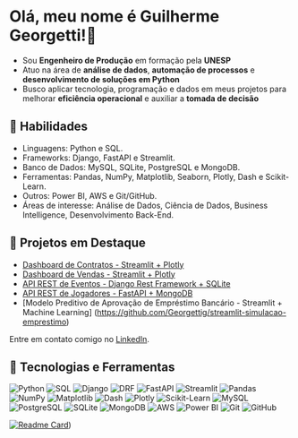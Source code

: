 # Olá, meu nome é Guilherme Georgetti!👋

- Sou **Engenheiro de Produção** em formação pela **UNESP**
- Atuo na área de **análise de dados**, **automação de processos** e **desenvolvimento de soluções em Python**
- Busco aplicar tecnologia, programação e dados em meus projetos para melhorar **eficiência operacional** e auxiliar a **tomada de decisão** 

## 🚀 Habilidades
- Linguagens: Python e SQL.
- Frameworks: Django, FastAPI e Streamlit.
- Banco de Dados: MySQL, SQLite, PostgreSQL e MongoDB. 
- Ferramentas: Pandas, NumPy, Matplotlib, Seaborn, Plotly, Dash e Scikit-Learn.
- Outros: Power BI, AWS e Git/GitHub.
- Áreas de interesse: Análise de Dados, Ciência de Dados, Business Intelligence, Desenvolvimento Back-End.

## 📂 Projetos em Destaque
- [Dashboard de Contratos - Streamlit + Plotly](https://github.com/Georgettig/streamlit-dashboard-contratos)
- [Dashboard de Vendas - Streamlit + Plotly](https://github.com/Georgettig/streamlit-dashboard-projeto)
- [API REST de Eventos - Django Rest Framework + SQLite](https://github.com/Georgettig/Projeto-Django-Rest-Framework-Eventos)
- [API REST de Jogadores - FastAPI + MongoDB](https://github.com/Georgettig/FastAPI-jogadores)
- [Modelo Preditivo de Aprovação de Empréstimo Bancário - Streamlit + Machine Learning] (https://github.com/Georgettig/streamlit-simulacao-emprestimo) 

Entre em contato comigo no [LinkedIn](https://www.linkedin.com/in/guilherme-georgetti/).

## 🔧 Tecnologias e Ferramentas

![Python](https://img.shields.io/badge/Python-FFD43B?style=for-the-badge&logo=python&logoColor=blue)
![SQL](https://img.shields.io/badge/SQL-4479A1?style=for-the-badge&logo=postgresql&logoColor=white)
![Django](https://img.shields.io/badge/Django-092E20?style=for-the-badge&logo=django&logoColor=green)
![DRF](https://img.shields.io/badge/DRF-ff1709?style=for-the-badge&logo=django&logoColor=white)
![FastAPI](https://img.shields.io/badge/FastAPI-009688?style=for-the-badge&logo=fastapi&logoColor=white)
![Streamlit](https://img.shields.io/badge/Streamlit-FF4B4B?style=for-the-badge&logo=streamlit&logoColor=white)
![Pandas](https://img.shields.io/badge/Pandas-150458?style=for-the-badge&logo=pandas&logoColor=white)
![NumPy](https://img.shields.io/badge/NumPy-013243?style=for-the-badge&logo=numpy&logoColor=white)
![Matplotlib](https://img.shields.io/badge/Matplotlib-3776AB?style=for-the-badge&logo=python&logoColor=white)
![Dash](https://img.shields.io/badge/Dash-008DE4?style=for-the-badge&logo=plotly&logoColor=white)
![Plotly](https://img.shields.io/badge/Plotly-3F4F75?style=for-the-badge&logo=plotly&logoColor=white)
![Scikit-Learn](https://img.shields.io/badge/Scikit--Learn-F7931E?style=for-the-badge&logo=scikit-learn&logoColor=white)
![MySQL](https://img.shields.io/badge/MySQL-4479A1?style=for-the-badge&logo=mysql&logoColor=white)
![PostgreSQL](https://img.shields.io/badge/PostgreSQL-316192?style=for-the-badge&logo=postgresql&logoColor=white)
![SQLite](https://img.shields.io/badge/SQLite-003B57?style=for-the-badge&logo=sqlite&logoColor=white)
![MongoDB](https://img.shields.io/badge/MongoDB-4EA94B?style=for-the-badge&logo=mongodb&logoColor=white)
![AWS](https://img.shields.io/badge/AWS-232F3E?style=for-the-badge&logo=amazon-aws&logoColor=white)
![Power BI](https://img.shields.io/badge/Power%20BI-F2C811?style=for-the-badge&logo=powerbi&logoColor=black)
![Git](https://img.shields.io/badge/Git-F05032?style=for-the-badge&logo=git&logoColor=white)
![GitHub](https://img.shields.io/badge/GitHub-181717?style=for-the-badge&logo=github&logoColor=white)


[![Readme Card](https://github-readme-stats.vercel.app/api/pin/?username=Georgettig&repo=Analise-de-Dados&theme=merko)](https://github.com/Georgettig/Analise-de-Dados))

